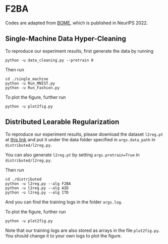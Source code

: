# F2BA

Codes are adapted from [BOME](https://github.com/Cranial-XIX/BOME), which is published in NeurIPS 2022.

## Single-Machine Data Hyper-Cleaning

To reproduce our experiment results, first generate the data by running

```
python -u data_cleaning.py --pretrain 0
```

Then run
```
cd ./single_machine
python -u Run_MNIST.py
python -u Run_Fashion.py
```

To plot the figure, further run
```
python -u plot2fig.py
```


## Distributed Learable Regularization
To reproduce our experiment results, please download the dataset `l2reg.pt` at [this link](https://drive.google.com/file/d/14deh-F4YlEH1c_s0P5DSliU042QV39K3/view?usp=sharing) and put it under the data folder specified in `args.data_path` in `distributed/l2reg.py`.

You can also generate `l2reg.pt` by setting `args.pretrain=True` in `distributed/l2reg.py`.

Then run

```
cd ./distributed
python -u l2reg.py --alg F2BA
python -u l2reg.py --alg AID
python -u l2reg.py --alg ITD
```

And you can find the training logs in the folder `args.log`.


To plot the figure, further run
```
python -u plot2fig.py
```
Note that our training logs are also stored as arrays in the file `plot2fig.py`.
You should change it to your own logs to plot the figure.

